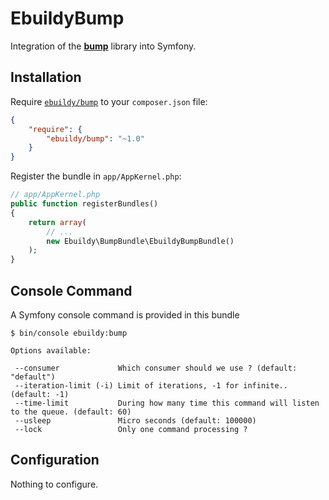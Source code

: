 EbuildyBump
======================

Integration of the [**bump**](http://github.com/ebuildy/bump) library
into Symfony.

Installation
------------

Require [`ebuildy/bump`](https://packagist.org/packages/ebuildy/bump)
to your `composer.json` file:


```json
{
    "require": {
        "ebuildy/bump": "~1.0"
    }
}
```

Register the bundle in `app/AppKernel.php`:

```php
// app/AppKernel.php
public function registerBundles()
{
    return array(
        // ...
        new Ebuildy\BumpBundle\EbuildyBumpBundle()
    );
}
```

Console Command
---------------

A Symfony console command is provided in this bundle

```
$ bin/console ebuildy:bump

Options available:

 --consumer             Which consumer should we use ? (default: "default")
 --iteration-limit (-i) Limit of iterations, -1 for infinite.. (default: -1)
 --time-limit           During how many time this command will listen to the queue. (default: 60)
 --usleep               Micro seconds (default: 100000)
 --lock                 Only one command processing ?
```

Configuration
-------------

Nothing to configure.